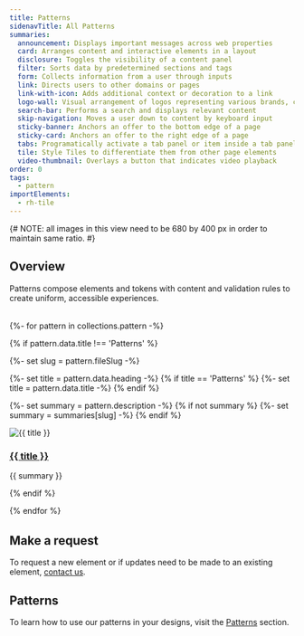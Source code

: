 ```yaml
---
title: Patterns
sidenavTitle: All Patterns
summaries:
  announcement: Displays important messages across web properties
  card: Arranges content and interactive elements in a layout
  disclosure: Toggles the visibility of a content panel
  filter: Sorts data by predetermined sections and tags
  form: Collects information from a user through inputs
  link: Directs users to other domains or pages
  link-with-icon: Adds additional context or decoration to a link
  logo-wall: Visual arrangement of logos representing various brands, companies, or organizations
  search-bar: Performs a search and displays relevant content
  skip-navigation: Moves a user down to content by keyboard input
  sticky-banner: Anchors an offer to the bottom edge of a page
  sticky-card: Anchors an offer to the right edge of a page
  tabs: Programatically activate a tab panel or item inside a tab panel
  tile: Style Tiles to differentiate them from other page elements
  video-thumbnail: Overlays a button that indicates video playback
order: 0
tags:
  - pattern
importElements: 
  - rh-tile
---
```


<link rel="stylesheet" href="{{ '/assets/packages/@rhds/elements/elements/rh-tile/rh-tile-lightdom.css' | url }}">

<style>
  #patterns-nav {
    margin-block: var(--rh-space--2xl, 32px);
  }
</style>

{# NOTE: all images in this view need to be 680 by 400 px in order to maintain same ratio. #}

## Overview
Patterns compose elements and tokens with content and validation rules to 
create uniform, accessible experiences.

<nav id="patterns-nav" class="grid xs-two-columns sm-three-columns" aria-label="Patterns">
{%- for pattern in collections.pattern -%}

  {% if pattern.data.title !== 'Patterns' %}

  {%- set slug = pattern.fileSlug -%}

  {%- set title = pattern.data.heading -%}
  {% if title == 'Patterns' %}
    {%- set title = pattern.data.title -%}
  {% endif %}

  {%- set summary = pattern.description -%}
  {% if not summary %}
    {%- set summary = summaries[slug] -%}
  {% endif %}

  <rh-tile>
    <uxdot-example slot="image">
      <img src="{{ '/assets/patterns/all-patterns-' + slug + '.png' | url }}" alt="{{ title }}">
    </uxdot-example>
    <a slot="headline" href="{{ pattern.url }}"><h3>{{ title }}</h3></a>
    <p style="margin-block: 0;">{{ summary }}</p>
  </rh-tile>

  {% endif %}

{% endfor %}
</nav>

## Make a request
To request a new element or if updates need to be made to an existing element, 
[contact us](mailto:digital-design-system@redhat.com).

<uxdot-feedback>
  <h2>Patterns</h2>
  <p>To learn how to use our patterns in your designs, visit the <a href="{{ '/patterns/' | url }}">Patterns</a> section.</p>
</uxdot-feedback>

